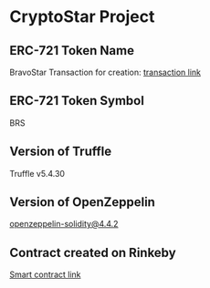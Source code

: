 # CryptoStar Project
## ERC-721 Token Name
BravoStar
Transaction for creation:
[transaction link](https://rinkeby.etherscan.io/tx/0x6235b5cb9105f76bc830a14a305f55af34c5029900af24981cc255c4cca10a89)

## ERC-721 Token Symbol
BRS

## Version of Truffle
Truffle v5.4.30

## Version of OpenZeppelin
openzeppelin-solidity@4.4.2

## Contract created on Rinkeby
[Smart contract link](https://rinkeby.etherscan.io/address/0xc256ef908baa487db41015acabb45d40ad8a65a1)
